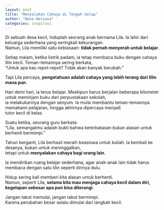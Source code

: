 ```yaml
---
layout: post
title: "Menyalakan Cahaya di Tengah Gelap"
author: "Nono Heryana"
categories: inspirasi
---
```


Di sebuah desa kecil, hiduplah seorang anak bernama Lila. Ia lahir dari keluarga sederhana yang seringkali kekurangan.  
Namun, Lila memiliki satu kebiasaan: **tidak pernah menyerah untuk belajar**.  

Setiap malam, ketika listrik padam, ia tetap membaca buku dengan cahaya lilin kecil. Teman-temannya sering berkata,  
“Untuk apa kau repot-repot? Tidak akan banyak berubah.”  

Tapi Lila percaya, **pengetahuan adalah cahaya yang lebih terang dari lilin mana pun**.  

Hari demi hari, ia terus belajar. Meskipun harus berjalan beberapa kilometer untuk meminjam buku dari perpustakaan sekolah,  
ia melakukannya dengan senyum. Ia mulai membantu teman-temannya memahami pelajaran, hingga akhirnya dipercaya menjadi  
tutor kecil di kelas.  

Suatu ketika, seorang guru berkata:  
“Lila, semangatmu adalah bukti bahwa keterbatasan bukan alasan untuk berhenti bermimpi.”  

Tahun berganti, Lila berhasil meraih beasiswa untuk kuliah. Ia kembali ke desanya, bukan untuk meninggalkan,  
tetapi untuk **menyalakan cahaya bagi orang lain**.  

Ia mendirikan ruang belajar sederhana, agar anak-anak lain tidak harus membaca dengan satu lilin seperti dirinya dulu.  

Hidup sering kali memberi kita alasan untuk berhenti.  
Namun, seperti Lila, **selama kita mau menjaga cahaya kecil dalam diri, kegelapan sebesar apa pun bisa diterangi**.  

Jangan takut memulai, jangan takut bermimpi.  
Karena perubahan besar selalu dimulai dari langkah kecil.

